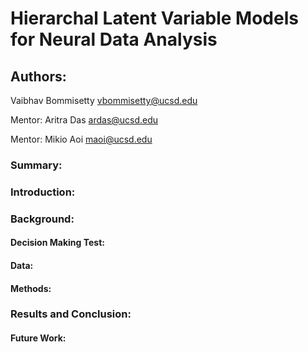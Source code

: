 # Hierarchal Latent Variable Models for Neural Data Analysis

## Authors:

Vaibhav Bommisetty vbommisetty@ucsd.edu

Mentor: Aritra Das ardas@ucsd.edu

Mentor: Mikio Aoi maoi@ucsd.edu

### Summary:

### Introduction:

### Background:

#### Decision Making Test:

#### Data:

#### Methods:

### Results and Conclusion:

#### Future Work:


